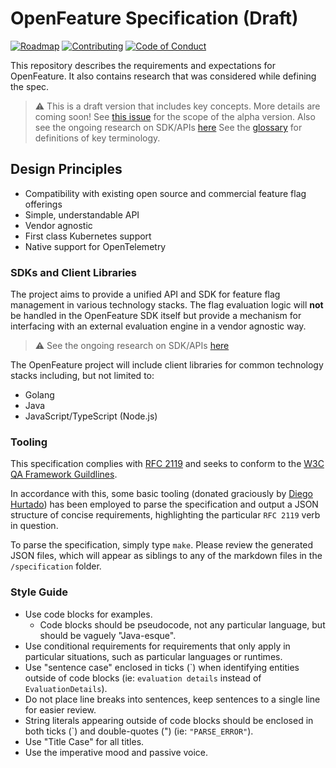 # OpenFeature Specification (Draft)

[![Roadmap](https://img.shields.io/static/v1?label=Roadmap&message=public&color=green)](https://github.com/orgs/open-feature/projects/1)
[![Contributing](https://img.shields.io/static/v1?label=Contributing&message=guide&color=blue)](https://github.com/open-feature/.github/blob/main/CONTRIBUTING.md)
[![Code of Conduct](https://img.shields.io/badge/Contributor%20Covenant-2.1-4baaaa.svg)](https://github.com/open-feature/.github/blob/main/CODE_OF_CONDUCT.md)

This repository describes the requirements and expectations for OpenFeature.
It also contains research that was considered while defining the spec.

> :warning: This is a draft version that includes key concepts.
> More details are coming soon!
> See [this issue](https://github.com/open-feature/spec/issues/4) for the scope of the alpha version.
> Also see the ongoing research on SDK/APIs [here](./research/existing-landscape.md)
> See the [glossary](./specification/glossary.md) for definitions of key terminology.

## Design Principles

- Compatibility with existing open source and commercial feature flag offerings
- Simple, understandable API
- Vendor agnostic
- First class Kubernetes support
- Native support for OpenTelemetry

### SDKs and Client Libraries

The project aims to provide a unified API and SDK for feature flag management in
various technology stacks. The flag evaluation logic will **not** be handled in
the OpenFeature SDK itself but provide a mechanism for interfacing with an
external evaluation engine in a vendor agnostic way.

> :warning: See the ongoing research on SDK/APIs [here](https://github.com/open-feature/sdk-research)

The OpenFeature project will include client libraries for common technology stacks including, but not limited to:

- Golang
- Java
- JavaScript/TypeScript (Node.js)

### Tooling

This specification complies with [RFC 2119](https://datatracker.ietf.org/doc/html/rfc2119) and seeks to conform to the [W3C QA Framework Guildlines](https://www.w3.org/TR/qaframe-spec/).

In accordance with this, some basic tooling (donated graciously by [Diego Hurtado](https://github.com/ocelotl)) has been employed to parse the specification and output a JSON structure of concise requirements, highlighting the particular `RFC 2119` verb in question.

To parse the specification, simply type `make`. Please review the generated JSON files, which will appear as siblings to any of the markdown files in the `/specification` folder.

### Style Guide

- Use code blocks for examples.
  - Code blocks should be pseudocode, not any particular language, but should be vaguely "Java-esque".
- Use conditional requirements for requirements that only apply in particular situations, such as particular languages or runtimes.
- Use "sentence case" enclosed in ticks (\`) when identifying entities outside of code blocks (ie: `evaluation details` instead of `EvaluationDetails`).
- Do not place line breaks into sentences, keep sentences to a single line for easier review.
- String literals appearing outside of code blocks should be enclosed in both ticks (\`) and double-quotes (") (ie: `"PARSE_ERROR"`).
- Use "Title Case" for all titles.
- Use the imperative mood and passive voice.
